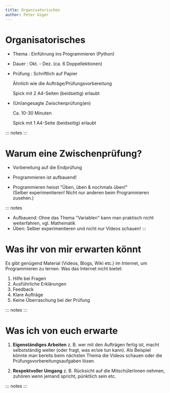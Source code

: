 ```yaml
---
title: Organisatorisches
author: Peter Giger
---
```


# Organisatorisches <i class="fas fa-paperclip"></i>

- Thema <i class="fas fa-theater-masks"></i>: Einführung ins Programmieren (Python)
  
- Dauer <i class="fas fa-calendar-alt"></i>: Okt. - Dez. (ca. 6 Doppellektionen)
  
- Prüfung <i class="fas fa-paste"></i>: Schriftlich auf Papier

  <i class="fas fa-angle-right"></i> Ähnlich wie die Aufträge/Prüfungsvorbereitung

  <i class="fas fa-angle-right"></i> Spick mit 2 A4-Seiten (beidseitig) erlaubt
  
- (Un)angesagte Zwischenprüfung(en) <i class="fas fa-bolt"></i>

  <i class="fas fa-angle-right"></i> Ca. 10-30 Minuten

  <i class="fas fa-angle-right"></i> Spick mit 1 A4-Seite (beidseitig) erlaubt

::: notes
:::


# Warum eine Zwischenprüfung? <i class="fas fa-walking"></i>

- Vorbereitung auf die Endprüfung <i class="fas fa-paste"></i>

- Programmieren ist aufbauend! <i class="far fa-building"></i>

- Programmieren heisst "Üben, üben & nochmals üben!" <i class="fas fa-dumbbell"></i>
  <br> (Selber experimentieren! Nicht nur anderen beim Programmieren zusehen.)

::: notes
- Aufbauend: Ohne das Thema "Variablen" kann man praktisch nicht weiterfahren, vgl. Mathematik
- Üben: Selber experimentieren und nicht nur Videos schauen!
:::


# Was ihr von mir erwarten könnt <i class="fas fa-users"></i>

Es gibt genügend Material (Videos, Blogs, Wiki etc.) im Internet, um Programmieren zu lernen. Was das Internet nicht bietet:

1. Hilfe bei Fragen <i class="far fa-question-circle"></i>
2. Ausführliche Erklärungen <i class="fas fa-search"></i>
3. Feedback <i class="far fa-comments"></i>
4. Klare Aufträge <i class="fas fa-shoe-prints"></i>
5. Keine Überraschung bei der Prüfung <i class="fas fa-paste"></i>

::: notes
:::


# Was ich von euch erwarte <i class="fas fa-users"></i>

1. **Eigenständiges Arbeiten** z. B. wer mit den Aufträgen fertig ist, macht selbstständig weiter (oder fragt, was er/sie tun kann). Als Beispiel könnte man bereits beim nächsten Thema die Videos schauen oder die Prüfungsvorbereitungsaufgaben lösen. 
   
2. **Respektvoller Umgang** z. B. Rücksicht auf die MitschülerInnen nehmen, zuhören wenn jemand spricht, pünktlich sein etc.

::: notes
:::